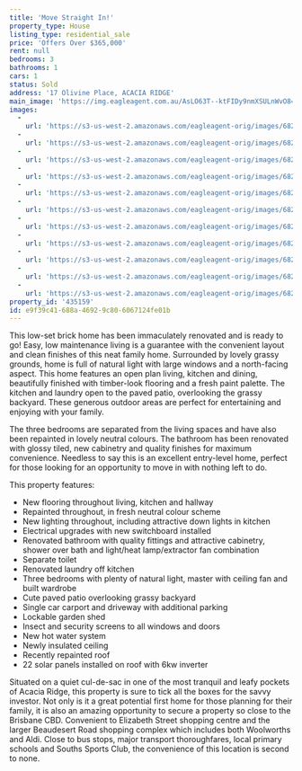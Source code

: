 ```yaml
---
title: 'Move Straight In!'
property_type: House
listing_type: residential_sale
price: 'Offers Over $365,000'
rent: null
bedrooms: 3
bathrooms: 1
cars: 1
status: Sold
address: '17 Olivine Place, ACACIA RIDGE'
main_image: 'https://img.eagleagent.com.au/AsLO63T--ktFIDy9nmXSULnWvO8=/1280x854/smart/https://s3-us-west-2.amazonaws.com/eagleagent-orig/images/6821142/125000402-image-M.jpg'
images:
  -
    url: 'https://s3-us-west-2.amazonaws.com/eagleagent-orig/images/6821152/125000402-image-J.jpg'
  -
    url: 'https://s3-us-west-2.amazonaws.com/eagleagent-orig/images/6821151/125000402-image-I.jpg'
  -
    url: 'https://s3-us-west-2.amazonaws.com/eagleagent-orig/images/6821150/125000402-image-H.jpg'
  -
    url: 'https://s3-us-west-2.amazonaws.com/eagleagent-orig/images/6821149/125000402-image-G.jpg'
  -
    url: 'https://s3-us-west-2.amazonaws.com/eagleagent-orig/images/6821148/125000402-image-F.jpg'
  -
    url: 'https://s3-us-west-2.amazonaws.com/eagleagent-orig/images/6821147/125000402-image-E.jpg'
  -
    url: 'https://s3-us-west-2.amazonaws.com/eagleagent-orig/images/6821146/125000402-image-D.jpg'
  -
    url: 'https://s3-us-west-2.amazonaws.com/eagleagent-orig/images/6821145/125000402-image-C.jpg'
  -
    url: 'https://s3-us-west-2.amazonaws.com/eagleagent-orig/images/6821144/125000402-image-B.jpg'
  -
    url: 'https://s3-us-west-2.amazonaws.com/eagleagent-orig/images/6821143/125000402-image-A.jpg'
  -
    url: 'https://s3-us-west-2.amazonaws.com/eagleagent-orig/images/6821142/125000402-image-M.jpg'
property_id: '435159'
id: e9f39c41-688a-4692-9c80-6067124fe01b
---
```

This low-set brick home has been immaculately renovated and is ready to go! Easy, low maintenance living is a guarantee with the convenient layout and clean finishes of this neat family home. Surrounded by lovely grassy grounds, home is full of natural light with large windows and a north-facing aspect. This home features an open plan living, kitchen and dining, beautifully finished with timber-look flooring and a fresh paint palette. The kitchen and laundry open to the paved patio, overlooking the grassy backyard. These generous outdoor areas are perfect for entertaining and enjoying with your family.

The three bedrooms are separated from the living spaces and have also been repainted in lovely neutral colours. The bathroom has been renovated with glossy tiled, new cabinetry and quality finishes for maximum convenience. Needless to say this is an excellent entry-level home, perfect for those looking for an opportunity to move in with nothing left to do.

This property features:

*  New flooring throughout living, kitchen and hallway
*  Repainted throughout, in fresh neutral colour scheme
*  New lighting throughout, including attractive down lights in kitchen
*  Electrical upgrades with new switchboard installed
*  Renovated bathroom with quality fittings and attractive cabinetry, shower over bath and light/heat lamp/extractor fan combination
*  Separate toilet
*  Renovated laundry off kitchen
*  Three bedrooms with plenty of natural light, master with ceiling fan and built wardrobe
*  Cute paved patio overlooking grassy backyard
*  Single car carport and driveway with additional parking
*  Lockable garden shed
*  Insect and security screens to all windows and doors
*  New hot water system
*  Newly insulated ceiling
*  Recently repainted roof
*  22 solar panels installed on roof with 6kw inverter

Situated on a quiet cul-de-sac in one of the most tranquil and leafy pockets of Acacia Ridge, this property is sure to tick all the boxes for the savvy investor. Not only is it a great potential first home for those planning for their family, it is also an amazing opportunity to secure a property so close to the Brisbane CBD. Convenient to Elizabeth Street shopping centre and the larger Beaudesert Road shopping complex which includes both Woolworths and Aldi. Close to bus stops, major transport thoroughfares, local primary schools and Souths Sports Club, the convenience of this location is second to none.